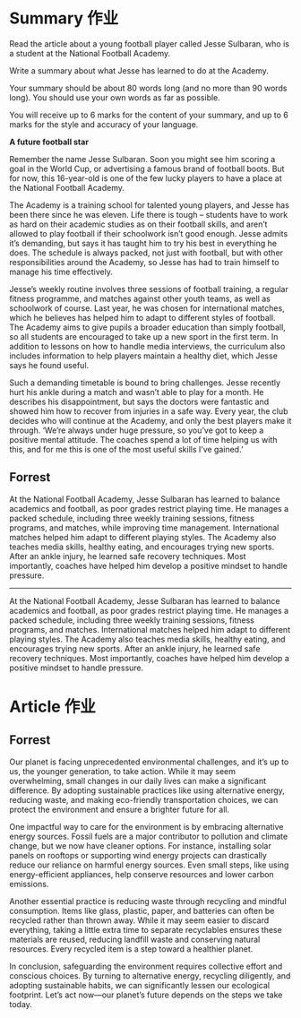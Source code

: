 # Summary 作业
Read the article about a young football player called Jesse Sulbaran, who is a student at the National Football Academy.

Write a summary about what Jesse has learned to do at the Academy.

Your summary should be about 80 words long (and no more than 90 words long). You should use your own words as far as possible.

You will receive up to 6 marks for the content of your summary, and up to 6 marks for the style and accuracy of your language.

**A future football star**

Remember the name Jesse Sulbaran. Soon you might see him scoring a goal in the World Cup, or advertising a famous brand of football boots. But for now, this 16-year-old is one of the few lucky players to have a place at the National Football Academy.

The Academy is a training school for talented young players, and Jesse has been there since he was eleven. Life there is tough – students have to work as hard on their academic studies as on their football skills, and aren’t allowed to play football if their schoolwork isn’t good enough. Jesse admits it’s demanding, but says it has taught him to try his best in everything he does. The schedule is always packed, not just with football, but with other responsibilities around the Academy, so Jesse has had to train himself to manage his time effectively.

Jesse’s weekly routine involves three sessions of football training, a regular fitness programme, and matches against other youth teams, as well as schoolwork of course. Last year, he was chosen for international matches, which he believes has helped him to adapt to different styles of football. The Academy aims to give pupils a broader education than simply football, so all students are encouraged to take up a new sport in the first term. In addition to lessons on how to handle media interviews, the curriculum also includes information to help players maintain a healthy diet, which Jesse says he found useful.

Such a demanding timetable is bound to bring challenges. Jesse recently hurt his ankle during a match and wasn’t able to play for a month. He describes his disappointment, but says the doctors were fantastic and showed him how to recover from injuries in a safe way. Every year, the club decides who will continue at the Academy, and only the best players make it through. ‘We’re always under huge pressure, so you’ve got to keep a positive mental attitude. The coaches spend a lot of time helping us with this, and for me this is one of the most useful skills I’ve gained.’

## Forrest
At the National Football Academy, Jesse Sulbaran has learned to balance academics and football, as poor grades restrict playing time. He manages a packed schedule, including three weekly training sessions, fitness programs, and matches, while improving time management. International matches helped him adapt to different playing styles. The Academy also teaches media skills, healthy eating, and encourages trying new sports. After an ankle injury, he learned safe recovery techniques. Most importantly, coaches have helped him develop a positive mindset to handle pressure.

-----------------

At the National Football Academy, Jesse Sulbaran has learned to balance academics and football, as poor grades restrict playing time. He manages a packed schedule, including three weekly training sessions, fitness programs, and matches. International matches helped him adapt to different playing styles. The Academy also teaches media skills, healthy eating, and encourages trying new sports. After an ankle injury, he learned safe recovery techniques. Most importantly, coaches have helped him develop a positive mindset to handle pressure.

# Article 作业

## Forrest

Our planet is facing unprecedented environmental challenges, and it’s up to us, the younger generation, to take action. While it may seem overwhelming, small changes in our daily lives can make a significant difference. By adopting sustainable practices like using alternative energy, reducing waste, and making eco-friendly transportation choices, we can protect the environment and ensure a brighter future for all.  

 
One impactful way to care for the environment is by embracing alternative energy sources. Fossil fuels are a major contributor to pollution and climate change, but we now have cleaner options. For instance, installing solar panels on rooftops or supporting wind energy projects can drastically reduce our reliance on harmful energy sources. Even small steps, like using energy-efficient appliances, help conserve resources and lower carbon emissions.  


Another essential practice is reducing waste through recycling and mindful consumption. Items like glass, plastic, paper, and batteries can often be recycled rather than thrown away. While it may seem easier to discard everything, taking a little extra time to separate recyclables ensures these materials are reused, reducing landfill waste and conserving natural resources. Every recycled item is a step toward a healthier planet.  


In conclusion, safeguarding the environment requires collective effort and conscious choices. By turning to alternative energy, recycling diligently, and adopting sustainable habits, we can significantly lessen our ecological footprint. Let’s act now—our planet’s future depends on the steps we take today.
